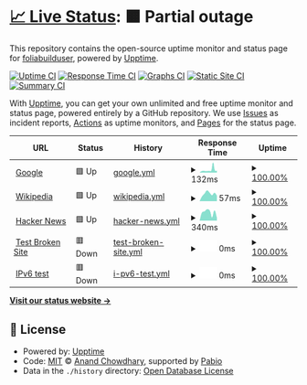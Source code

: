 # [📈 Live Status](https://foliabuilduser.github.io/upptime): <!--live status--> **🟧 Partial outage**

This repository contains the open-source uptime monitor and status page for [foliabuilduser](https://foliabuilduser.github.io/upptime), powered by [Upptime](https://github.com/upptime/upptime).

[![Uptime CI](https://github.com/foliabuilduser/upptime/workflows/Uptime%20CI/badge.svg)](https://github.com/foliabuilduser/upptime/actions?query=workflow%3A%22Uptime+CI%22)
[![Response Time CI](https://github.com/foliabuilduser/upptime/workflows/Response%20Time%20CI/badge.svg)](https://github.com/foliabuilduser/upptime/actions?query=workflow%3A%22Response+Time+CI%22)
[![Graphs CI](https://github.com/foliabuilduser/upptime/workflows/Graphs%20CI/badge.svg)](https://github.com/foliabuilduser/upptime/actions?query=workflow%3A%22Graphs+CI%22)
[![Static Site CI](https://github.com/foliabuilduser/upptime/workflows/Static%20Site%20CI/badge.svg)](https://github.com/foliabuilduser/upptime/actions?query=workflow%3A%22Static+Site+CI%22)
[![Summary CI](https://github.com/foliabuilduser/upptime/workflows/Summary%20CI/badge.svg)](https://github.com/foliabuilduser/upptime/actions?query=workflow%3A%22Summary+CI%22)

With [Upptime](https://upptime.js.org), you can get your own unlimited and free uptime monitor and status page, powered entirely by a GitHub repository. We use [Issues](https://github.com/foliabuilduser/upptime/issues) as incident reports, [Actions](https://github.com/foliabuilduser/upptime/actions) as uptime monitors, and [Pages](https://foliabuilduser.github.io/upptime) for the status page.

<!--start: status pages-->
<!-- This summary is generated by Upptime (https://github.com/upptime/upptime) -->
<!-- Do not edit this manually, your changes will be overwritten -->
<!-- prettier-ignore -->
| URL | Status | History | Response Time | Uptime |
| --- | ------ | ------- | ------------- | ------ |
| <img alt="" src="https://icons.duckduckgo.com/ip3/www.google.com.ico" height="13"> [Google](https://www.google.com) | 🟩 Up | [google.yml](https://github.com/foliabuilduser/uptime/commits/HEAD/history/google.yml) | <details><summary><img alt="Response time graph" src="./graphs/google/response-time-week.png" height="20"> 132ms</summary><br><a href="https://foliabuilduser.github.io/uptime/history/google"><img alt="Response time 113" src="https://img.shields.io/endpoint?url=https%3A%2F%2Fraw.githubusercontent.com%2Ffoliabuilduser%2Fuptime%2FHEAD%2Fapi%2Fgoogle%2Fresponse-time.json"></a><br><a href="https://foliabuilduser.github.io/uptime/history/google"><img alt="24-hour response time 235" src="https://img.shields.io/endpoint?url=https%3A%2F%2Fraw.githubusercontent.com%2Ffoliabuilduser%2Fuptime%2FHEAD%2Fapi%2Fgoogle%2Fresponse-time-day.json"></a><br><a href="https://foliabuilduser.github.io/uptime/history/google"><img alt="7-day response time 132" src="https://img.shields.io/endpoint?url=https%3A%2F%2Fraw.githubusercontent.com%2Ffoliabuilduser%2Fuptime%2FHEAD%2Fapi%2Fgoogle%2Fresponse-time-week.json"></a><br><a href="https://foliabuilduser.github.io/uptime/history/google"><img alt="30-day response time 114" src="https://img.shields.io/endpoint?url=https%3A%2F%2Fraw.githubusercontent.com%2Ffoliabuilduser%2Fuptime%2FHEAD%2Fapi%2Fgoogle%2Fresponse-time-month.json"></a><br><a href="https://foliabuilduser.github.io/uptime/history/google"><img alt="1-year response time 113" src="https://img.shields.io/endpoint?url=https%3A%2F%2Fraw.githubusercontent.com%2Ffoliabuilduser%2Fuptime%2FHEAD%2Fapi%2Fgoogle%2Fresponse-time-year.json"></a></details> | <details><summary><a href="https://foliabuilduser.github.io/uptime/history/google">100.00%</a></summary><a href="https://foliabuilduser.github.io/uptime/history/google"><img alt="All-time uptime 100.00%" src="https://img.shields.io/endpoint?url=https%3A%2F%2Fraw.githubusercontent.com%2Ffoliabuilduser%2Fuptime%2FHEAD%2Fapi%2Fgoogle%2Fuptime.json"></a><br><a href="https://foliabuilduser.github.io/uptime/history/google"><img alt="24-hour uptime 100.00%" src="https://img.shields.io/endpoint?url=https%3A%2F%2Fraw.githubusercontent.com%2Ffoliabuilduser%2Fuptime%2FHEAD%2Fapi%2Fgoogle%2Fuptime-day.json"></a><br><a href="https://foliabuilduser.github.io/uptime/history/google"><img alt="7-day uptime 100.00%" src="https://img.shields.io/endpoint?url=https%3A%2F%2Fraw.githubusercontent.com%2Ffoliabuilduser%2Fuptime%2FHEAD%2Fapi%2Fgoogle%2Fuptime-week.json"></a><br><a href="https://foliabuilduser.github.io/uptime/history/google"><img alt="30-day uptime 99.91%" src="https://img.shields.io/endpoint?url=https%3A%2F%2Fraw.githubusercontent.com%2Ffoliabuilduser%2Fuptime%2FHEAD%2Fapi%2Fgoogle%2Fuptime-month.json"></a><br><a href="https://foliabuilduser.github.io/uptime/history/google"><img alt="1-year uptime 99.99%" src="https://img.shields.io/endpoint?url=https%3A%2F%2Fraw.githubusercontent.com%2Ffoliabuilduser%2Fuptime%2FHEAD%2Fapi%2Fgoogle%2Fuptime-year.json"></a></details>
| <img alt="" src="https://icons.duckduckgo.com/ip3/en.wikipedia.org.ico" height="13"> [Wikipedia](https://en.wikipedia.org) | 🟩 Up | [wikipedia.yml](https://github.com/foliabuilduser/uptime/commits/HEAD/history/wikipedia.yml) | <details><summary><img alt="Response time graph" src="./graphs/wikipedia/response-time-week.png" height="20"> 57ms</summary><br><a href="https://foliabuilduser.github.io/uptime/history/wikipedia"><img alt="Response time 184" src="https://img.shields.io/endpoint?url=https%3A%2F%2Fraw.githubusercontent.com%2Ffoliabuilduser%2Fuptime%2FHEAD%2Fapi%2Fwikipedia%2Fresponse-time.json"></a><br><a href="https://foliabuilduser.github.io/uptime/history/wikipedia"><img alt="24-hour response time 43" src="https://img.shields.io/endpoint?url=https%3A%2F%2Fraw.githubusercontent.com%2Ffoliabuilduser%2Fuptime%2FHEAD%2Fapi%2Fwikipedia%2Fresponse-time-day.json"></a><br><a href="https://foliabuilduser.github.io/uptime/history/wikipedia"><img alt="7-day response time 57" src="https://img.shields.io/endpoint?url=https%3A%2F%2Fraw.githubusercontent.com%2Ffoliabuilduser%2Fuptime%2FHEAD%2Fapi%2Fwikipedia%2Fresponse-time-week.json"></a><br><a href="https://foliabuilduser.github.io/uptime/history/wikipedia"><img alt="30-day response time 133" src="https://img.shields.io/endpoint?url=https%3A%2F%2Fraw.githubusercontent.com%2Ffoliabuilduser%2Fuptime%2FHEAD%2Fapi%2Fwikipedia%2Fresponse-time-month.json"></a><br><a href="https://foliabuilduser.github.io/uptime/history/wikipedia"><img alt="1-year response time 184" src="https://img.shields.io/endpoint?url=https%3A%2F%2Fraw.githubusercontent.com%2Ffoliabuilduser%2Fuptime%2FHEAD%2Fapi%2Fwikipedia%2Fresponse-time-year.json"></a></details> | <details><summary><a href="https://foliabuilduser.github.io/uptime/history/wikipedia">100.00%</a></summary><a href="https://foliabuilduser.github.io/uptime/history/wikipedia"><img alt="All-time uptime 100.00%" src="https://img.shields.io/endpoint?url=https%3A%2F%2Fraw.githubusercontent.com%2Ffoliabuilduser%2Fuptime%2FHEAD%2Fapi%2Fwikipedia%2Fuptime.json"></a><br><a href="https://foliabuilduser.github.io/uptime/history/wikipedia"><img alt="24-hour uptime 100.00%" src="https://img.shields.io/endpoint?url=https%3A%2F%2Fraw.githubusercontent.com%2Ffoliabuilduser%2Fuptime%2FHEAD%2Fapi%2Fwikipedia%2Fuptime-day.json"></a><br><a href="https://foliabuilduser.github.io/uptime/history/wikipedia"><img alt="7-day uptime 100.00%" src="https://img.shields.io/endpoint?url=https%3A%2F%2Fraw.githubusercontent.com%2Ffoliabuilduser%2Fuptime%2FHEAD%2Fapi%2Fwikipedia%2Fuptime-week.json"></a><br><a href="https://foliabuilduser.github.io/uptime/history/wikipedia"><img alt="30-day uptime 100.00%" src="https://img.shields.io/endpoint?url=https%3A%2F%2Fraw.githubusercontent.com%2Ffoliabuilduser%2Fuptime%2FHEAD%2Fapi%2Fwikipedia%2Fuptime-month.json"></a><br><a href="https://foliabuilduser.github.io/uptime/history/wikipedia"><img alt="1-year uptime 100.00%" src="https://img.shields.io/endpoint?url=https%3A%2F%2Fraw.githubusercontent.com%2Ffoliabuilduser%2Fuptime%2FHEAD%2Fapi%2Fwikipedia%2Fuptime-year.json"></a></details>
| <img alt="" src="https://icons.duckduckgo.com/ip3/news.ycombinator.com.ico" height="13"> [Hacker News](https://news.ycombinator.com) | 🟩 Up | [hacker-news.yml](https://github.com/foliabuilduser/uptime/commits/HEAD/history/hacker-news.yml) | <details><summary><img alt="Response time graph" src="./graphs/hacker-news/response-time-week.png" height="20"> 340ms</summary><br><a href="https://foliabuilduser.github.io/uptime/history/hacker-news"><img alt="Response time 320" src="https://img.shields.io/endpoint?url=https%3A%2F%2Fraw.githubusercontent.com%2Ffoliabuilduser%2Fuptime%2FHEAD%2Fapi%2Fhacker-news%2Fresponse-time.json"></a><br><a href="https://foliabuilduser.github.io/uptime/history/hacker-news"><img alt="24-hour response time 111" src="https://img.shields.io/endpoint?url=https%3A%2F%2Fraw.githubusercontent.com%2Ffoliabuilduser%2Fuptime%2FHEAD%2Fapi%2Fhacker-news%2Fresponse-time-day.json"></a><br><a href="https://foliabuilduser.github.io/uptime/history/hacker-news"><img alt="7-day response time 340" src="https://img.shields.io/endpoint?url=https%3A%2F%2Fraw.githubusercontent.com%2Ffoliabuilduser%2Fuptime%2FHEAD%2Fapi%2Fhacker-news%2Fresponse-time-week.json"></a><br><a href="https://foliabuilduser.github.io/uptime/history/hacker-news"><img alt="30-day response time 336" src="https://img.shields.io/endpoint?url=https%3A%2F%2Fraw.githubusercontent.com%2Ffoliabuilduser%2Fuptime%2FHEAD%2Fapi%2Fhacker-news%2Fresponse-time-month.json"></a><br><a href="https://foliabuilduser.github.io/uptime/history/hacker-news"><img alt="1-year response time 320" src="https://img.shields.io/endpoint?url=https%3A%2F%2Fraw.githubusercontent.com%2Ffoliabuilduser%2Fuptime%2FHEAD%2Fapi%2Fhacker-news%2Fresponse-time-year.json"></a></details> | <details><summary><a href="https://foliabuilduser.github.io/uptime/history/hacker-news">100.00%</a></summary><a href="https://foliabuilduser.github.io/uptime/history/hacker-news"><img alt="All-time uptime 100.00%" src="https://img.shields.io/endpoint?url=https%3A%2F%2Fraw.githubusercontent.com%2Ffoliabuilduser%2Fuptime%2FHEAD%2Fapi%2Fhacker-news%2Fuptime.json"></a><br><a href="https://foliabuilduser.github.io/uptime/history/hacker-news"><img alt="24-hour uptime 100.00%" src="https://img.shields.io/endpoint?url=https%3A%2F%2Fraw.githubusercontent.com%2Ffoliabuilduser%2Fuptime%2FHEAD%2Fapi%2Fhacker-news%2Fuptime-day.json"></a><br><a href="https://foliabuilduser.github.io/uptime/history/hacker-news"><img alt="7-day uptime 100.00%" src="https://img.shields.io/endpoint?url=https%3A%2F%2Fraw.githubusercontent.com%2Ffoliabuilduser%2Fuptime%2FHEAD%2Fapi%2Fhacker-news%2Fuptime-week.json"></a><br><a href="https://foliabuilduser.github.io/uptime/history/hacker-news"><img alt="30-day uptime 100.00%" src="https://img.shields.io/endpoint?url=https%3A%2F%2Fraw.githubusercontent.com%2Ffoliabuilduser%2Fuptime%2FHEAD%2Fapi%2Fhacker-news%2Fuptime-month.json"></a><br><a href="https://foliabuilduser.github.io/uptime/history/hacker-news"><img alt="1-year uptime 100.00%" src="https://img.shields.io/endpoint?url=https%3A%2F%2Fraw.githubusercontent.com%2Ffoliabuilduser%2Fuptime%2FHEAD%2Fapi%2Fhacker-news%2Fuptime-year.json"></a></details>
| <img alt="" src="https://icons.duckduckgo.com/ip3/thissitedoesnotexist.koj.co.ico" height="13"> [Test Broken Site](https://thissitedoesnotexist.koj.co) | 🟥 Down | [test-broken-site.yml](https://github.com/foliabuilduser/uptime/commits/HEAD/history/test-broken-site.yml) | <details><summary><img alt="Response time graph" src="./graphs/test-broken-site/response-time-week.png" height="20"> 0ms</summary><br><a href="https://foliabuilduser.github.io/uptime/history/test-broken-site"><img alt="Response time 0" src="https://img.shields.io/endpoint?url=https%3A%2F%2Fraw.githubusercontent.com%2Ffoliabuilduser%2Fuptime%2FHEAD%2Fapi%2Ftest-broken-site%2Fresponse-time.json"></a><br><a href="https://foliabuilduser.github.io/uptime/history/test-broken-site"><img alt="24-hour response time 0" src="https://img.shields.io/endpoint?url=https%3A%2F%2Fraw.githubusercontent.com%2Ffoliabuilduser%2Fuptime%2FHEAD%2Fapi%2Ftest-broken-site%2Fresponse-time-day.json"></a><br><a href="https://foliabuilduser.github.io/uptime/history/test-broken-site"><img alt="7-day response time 0" src="https://img.shields.io/endpoint?url=https%3A%2F%2Fraw.githubusercontent.com%2Ffoliabuilduser%2Fuptime%2FHEAD%2Fapi%2Ftest-broken-site%2Fresponse-time-week.json"></a><br><a href="https://foliabuilduser.github.io/uptime/history/test-broken-site"><img alt="30-day response time 0" src="https://img.shields.io/endpoint?url=https%3A%2F%2Fraw.githubusercontent.com%2Ffoliabuilduser%2Fuptime%2FHEAD%2Fapi%2Ftest-broken-site%2Fresponse-time-month.json"></a><br><a href="https://foliabuilduser.github.io/uptime/history/test-broken-site"><img alt="1-year response time 0" src="https://img.shields.io/endpoint?url=https%3A%2F%2Fraw.githubusercontent.com%2Ffoliabuilduser%2Fuptime%2FHEAD%2Fapi%2Ftest-broken-site%2Fresponse-time-year.json"></a></details> | <details><summary><a href="https://foliabuilduser.github.io/uptime/history/test-broken-site">100.00%</a></summary><a href="https://foliabuilduser.github.io/uptime/history/test-broken-site"><img alt="All-time uptime 100.00%" src="https://img.shields.io/endpoint?url=https%3A%2F%2Fraw.githubusercontent.com%2Ffoliabuilduser%2Fuptime%2FHEAD%2Fapi%2Ftest-broken-site%2Fuptime.json"></a><br><a href="https://foliabuilduser.github.io/uptime/history/test-broken-site"><img alt="24-hour uptime 100.00%" src="https://img.shields.io/endpoint?url=https%3A%2F%2Fraw.githubusercontent.com%2Ffoliabuilduser%2Fuptime%2FHEAD%2Fapi%2Ftest-broken-site%2Fuptime-day.json"></a><br><a href="https://foliabuilduser.github.io/uptime/history/test-broken-site"><img alt="7-day uptime 100.00%" src="https://img.shields.io/endpoint?url=https%3A%2F%2Fraw.githubusercontent.com%2Ffoliabuilduser%2Fuptime%2FHEAD%2Fapi%2Ftest-broken-site%2Fuptime-week.json"></a><br><a href="https://foliabuilduser.github.io/uptime/history/test-broken-site"><img alt="30-day uptime 100.00%" src="https://img.shields.io/endpoint?url=https%3A%2F%2Fraw.githubusercontent.com%2Ffoliabuilduser%2Fuptime%2FHEAD%2Fapi%2Ftest-broken-site%2Fuptime-month.json"></a><br><a href="https://foliabuilduser.github.io/uptime/history/test-broken-site"><img alt="1-year uptime 100.00%" src="https://img.shields.io/endpoint?url=https%3A%2F%2Fraw.githubusercontent.com%2Ffoliabuilduser%2Fuptime%2FHEAD%2Fapi%2Ftest-broken-site%2Fuptime-year.json"></a></details>
| <img alt="" src="https://icons.duckduckgo.com/ip3/null.ico" height="13"> [IPv6 test](forwardemail.net) | 🟥 Down | [i-pv6-test.yml](https://github.com/foliabuilduser/uptime/commits/HEAD/history/i-pv6-test.yml) | <details><summary><img alt="Response time graph" src="./graphs/i-pv6-test/response-time-week.png" height="20"> 0ms</summary><br><a href="https://foliabuilduser.github.io/uptime/history/i-pv6-test"><img alt="Response time 0" src="https://img.shields.io/endpoint?url=https%3A%2F%2Fraw.githubusercontent.com%2Ffoliabuilduser%2Fuptime%2FHEAD%2Fapi%2Fi-pv6-test%2Fresponse-time.json"></a><br><a href="https://foliabuilduser.github.io/uptime/history/i-pv6-test"><img alt="24-hour response time 0" src="https://img.shields.io/endpoint?url=https%3A%2F%2Fraw.githubusercontent.com%2Ffoliabuilduser%2Fuptime%2FHEAD%2Fapi%2Fi-pv6-test%2Fresponse-time-day.json"></a><br><a href="https://foliabuilduser.github.io/uptime/history/i-pv6-test"><img alt="7-day response time 0" src="https://img.shields.io/endpoint?url=https%3A%2F%2Fraw.githubusercontent.com%2Ffoliabuilduser%2Fuptime%2FHEAD%2Fapi%2Fi-pv6-test%2Fresponse-time-week.json"></a><br><a href="https://foliabuilduser.github.io/uptime/history/i-pv6-test"><img alt="30-day response time 0" src="https://img.shields.io/endpoint?url=https%3A%2F%2Fraw.githubusercontent.com%2Ffoliabuilduser%2Fuptime%2FHEAD%2Fapi%2Fi-pv6-test%2Fresponse-time-month.json"></a><br><a href="https://foliabuilduser.github.io/uptime/history/i-pv6-test"><img alt="1-year response time 0" src="https://img.shields.io/endpoint?url=https%3A%2F%2Fraw.githubusercontent.com%2Ffoliabuilduser%2Fuptime%2FHEAD%2Fapi%2Fi-pv6-test%2Fresponse-time-year.json"></a></details> | <details><summary><a href="https://foliabuilduser.github.io/uptime/history/i-pv6-test">100.00%</a></summary><a href="https://foliabuilduser.github.io/uptime/history/i-pv6-test"><img alt="All-time uptime 100.00%" src="https://img.shields.io/endpoint?url=https%3A%2F%2Fraw.githubusercontent.com%2Ffoliabuilduser%2Fuptime%2FHEAD%2Fapi%2Fi-pv6-test%2Fuptime.json"></a><br><a href="https://foliabuilduser.github.io/uptime/history/i-pv6-test"><img alt="24-hour uptime 100.00%" src="https://img.shields.io/endpoint?url=https%3A%2F%2Fraw.githubusercontent.com%2Ffoliabuilduser%2Fuptime%2FHEAD%2Fapi%2Fi-pv6-test%2Fuptime-day.json"></a><br><a href="https://foliabuilduser.github.io/uptime/history/i-pv6-test"><img alt="7-day uptime 100.00%" src="https://img.shields.io/endpoint?url=https%3A%2F%2Fraw.githubusercontent.com%2Ffoliabuilduser%2Fuptime%2FHEAD%2Fapi%2Fi-pv6-test%2Fuptime-week.json"></a><br><a href="https://foliabuilduser.github.io/uptime/history/i-pv6-test"><img alt="30-day uptime 100.00%" src="https://img.shields.io/endpoint?url=https%3A%2F%2Fraw.githubusercontent.com%2Ffoliabuilduser%2Fuptime%2FHEAD%2Fapi%2Fi-pv6-test%2Fuptime-month.json"></a><br><a href="https://foliabuilduser.github.io/uptime/history/i-pv6-test"><img alt="1-year uptime 100.00%" src="https://img.shields.io/endpoint?url=https%3A%2F%2Fraw.githubusercontent.com%2Ffoliabuilduser%2Fuptime%2FHEAD%2Fapi%2Fi-pv6-test%2Fuptime-year.json"></a></details>

<!--end: status pages-->

[**Visit our status website →**](https://foliabuilduser.github.io/upptime)

## 📄 License

- Powered by: [Upptime](https://github.com/upptime/upptime)
- Code: [MIT](./LICENSE) © [Anand Chowdhary](https://anandchowdhary.com), supported by [Pabio](https://pabio.com)
- Data in the `./history` directory: [Open Database License](https://opendatacommons.org/licenses/odbl/1-0/)
